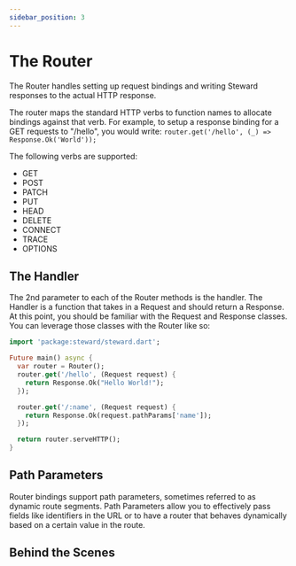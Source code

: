```yaml
---
sidebar_position: 3
---
```


# The Router

The Router handles setting up request bindings and writing Steward responses to the actual HTTP response.

The router maps the standard HTTP verbs to function names to allocate bindings against that verb. For example, to setup a response binding for a GET requests to "/hello", you would write: `router.get('/hello', (_) => Response.Ok('World'));`

The following verbs are supported:
- GET
- POST
- PATCH
- PUT
- HEAD
- DELETE
- CONNECT
- TRACE
- OPTIONS

## The Handler

The 2nd parameter to each of the Router methods is the handler. The Handler is a function that takes in a Request and should return a Response. At this point, you should be familiar with the Request and Response classes. You can leverage those classes with the Router like so:

```dart
import 'package:steward/steward.dart';

Future main() async {
  var router = Router();
  router.get('/hello', (Request request) {
    return Response.Ok("Hello World!");
  });

  router.get('/:name', (Request request) {
    return Response.Ok(request.pathParams['name']);
  });

  return router.serveHTTP();
}
```

## Path Parameters

Router bindings support path parameters, sometimes referred to as dynamic route segments. Path Parameters allow you to effectively pass fields like identifiers in the URL or to have a router that behaves dynamically based on a certain value in the route. 

## Behind the Scenes